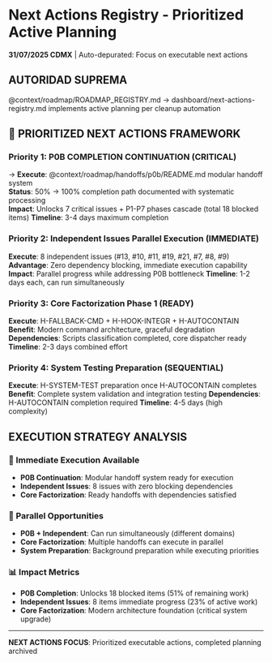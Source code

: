 # Next Actions Registry - Prioritized Active Planning

**31/07/2025 CDMX** | Auto-depurated: Focus on executable next actions

## AUTORIDAD SUPREMA
@context/roadmap/ROADMAP_REGISTRY.md → dashboard/next-actions-registry.md implements active planning per cleanup automation

## 🎯 PRIORITIZED NEXT ACTIONS FRAMEWORK

### Priority 1: P0B COMPLETION CONTINUATION (CRITICAL)
→ **Execute**: @context/roadmap/handoffs/p0b/README.md modular handoff system  
**Status**: 50% → 100% completion path documented with systematic processing  
**Impact**: Unlocks 7 critical issues + P1-P7 phases cascade (total 18 blocked items)
**Timeline**: 3-4 days maximum completion

### Priority 2: Independent Issues Parallel Execution (IMMEDIATE)
**Execute**: 8 independent issues (#13, #10, #11, #19, #21, #7, #8, #9)
**Advantage**: Zero dependency blocking, immediate execution capability
**Impact**: Parallel progress while addressing P0B bottleneck
**Timeline**: 1-2 days each, can run simultaneously

### Priority 3: Core Factorization Phase 1 (READY)
**Execute**: H-FALLBACK-CMD + H-HOOK-INTEGR + H-AUTOCONTAIN
**Benefit**: Modern command architecture, graceful degradation
**Dependencies**: Scripts classification completed, core dispatcher ready
**Timeline**: 2-3 days combined effort

### Priority 4: System Testing Preparation (SEQUENTIAL)
**Execute**: H-SYSTEM-TEST preparation once H-AUTOCONTAIN completes
**Benefit**: Complete system validation and integration testing
**Dependencies**: H-AUTOCONTAIN completion required
**Timeline**: 4-5 days (high complexity)

## EXECUTION STRATEGY ANALYSIS

### 🔧 Immediate Execution Available
- **P0B Continuation**: Modular handoff system ready for execution
- **Independent Issues**: 8 issues with zero blocking dependencies
- **Core Factorization**: Ready handoffs with dependencies satisfied

### 🚀 Parallel Opportunities
- **P0B + Independent**: Can run simultaneously (different domains)
- **Core Factorization**: Multiple handoffs can execute in parallel
- **System Preparation**: Background preparation while executing priorities

### 📊 Impact Metrics
- **P0B Completion**: Unlocks 18 blocked items (51% of remaining work)
- **Independent Issues**: 8 items immediate progress (23% of active work)
- **Core Factorization**: Modern architecture foundation (critical system upgrade)

---

**NEXT ACTIONS FOCUS**: Prioritized executable actions, completed planning archived
